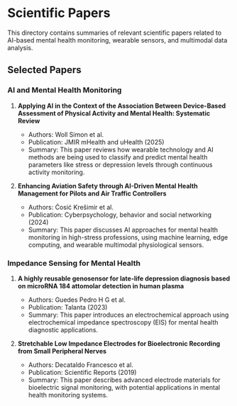 # Scientific Papers

This directory contains summaries of relevant scientific papers related to AI-based mental health monitoring, wearable sensors, and multimodal data analysis.

## Selected Papers

### AI and Mental Health Monitoring

1. **Applying AI in the Context of the Association Between Device-Based Assessment of Physical Activity and Mental Health: Systematic Review**
   - Authors: Woll Simon et al.
   - Publication: JMIR mHealth and uHealth (2025)
   - Summary: This paper reviews how wearable technology and AI methods are being used to classify and predict mental health parameters like stress or depression levels through continuous activity monitoring.

2. **Enhancing Aviation Safety through AI-Driven Mental Health Management for Pilots and Air Traffic Controllers**
   - Authors: Ćosić Krešimir et al.
   - Publication: Cyberpsychology, behavior and social networking (2024)
   - Summary: This paper discusses AI approaches for mental health monitoring in high-stress professions, using machine learning, edge computing, and wearable multimodal physiological sensors.

### Impedance Sensing for Mental Health

1. **A highly reusable genosensor for late-life depression diagnosis based on microRNA 184 attomolar detection in human plasma**
   - Authors: Guedes Pedro H G et al.
   - Publication: Talanta (2023)
   - Summary: This paper introduces an electrochemical approach using electrochemical impedance spectroscopy (EIS) for mental health diagnostic applications.

2. **Stretchable Low Impedance Electrodes for Bioelectronic Recording from Small Peripheral Nerves**
   - Authors: Decataldo Francesco et al.
   - Publication: Scientific Reports (2019)
   - Summary: This paper describes advanced electrode materials for bioelectric signal monitoring, with potential applications in mental health monitoring systems.
